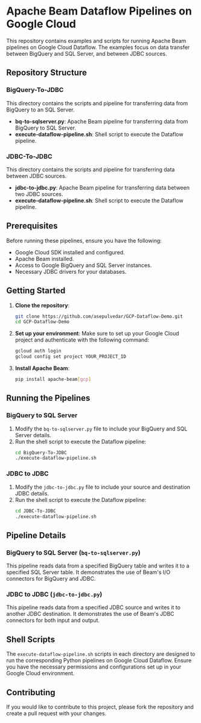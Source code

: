 # Apache Beam Dataflow Pipelines on Google Cloud

This repository contains examples and scripts for running Apache Beam pipelines on Google Cloud Dataflow. The examples focus on data transfer between BigQuery and SQL Server, and between JDBC sources.

## Repository Structure

### BigQuery-To-JDBC
This directory contains the scripts and pipeline for transferring data from BigQuery to an SQL Server.

- **bq-to-sqlserver.py**: Apache Beam pipeline for transferring data from BigQuery to SQL Server.
- **execute-dataflow-pipeline.sh**: Shell script to execute the Dataflow pipeline.

### JDBC-To-JDBC
This directory contains the scripts and pipeline for transferring data between JDBC sources.

- **jdbc-to-jdbc.py**: Apache Beam pipeline for transferring data between two JDBC sources.
- **execute-dataflow-pipeline.sh**: Shell script to execute the Dataflow pipeline.

## Prerequisites

Before running these pipelines, ensure you have the following:

- Google Cloud SDK installed and configured.
- Apache Beam installed.
- Access to Google BigQuery and SQL Server instances.
- Necessary JDBC drivers for your databases.

## Getting Started

1. **Clone the repository**:
    ```sh
    git clone https://github.com/asepulvedar/GCP-Dataflow-Demo.git
    cd GCP-Dataflow-Demo
    ```

2. **Set up your environment**:
    Make sure to set up your Google Cloud project and authenticate with the following command:
    ```sh
    gcloud auth login
    gcloud config set project YOUR_PROJECT_ID
    ```

3. **Install Apache Beam**:
    ```sh
    pip install apache-beam[gcp]
    ```

## Running the Pipelines

### BigQuery to SQL Server

1. Modify the `bq-to-sqlserver.py` file to include your BigQuery and SQL Server details.
2. Run the shell script to execute the Dataflow pipeline:
    ```sh
    cd BigQuery-To-JDBC
    ./execute-dataflow-pipeline.sh
    ```

### JDBC to JDBC

1. Modify the `jdbc-to-jdbc.py` file to include your source and destination JDBC details.
2. Run the shell script to execute the Dataflow pipeline:
    ```sh
    cd JDBC-To-JDBC
    ./execute-dataflow-pipeline.sh
    ```

## Pipeline Details

### BigQuery to SQL Server (`bq-to-sqlserver.py`)

This pipeline reads data from a specified BigQuery table and writes it to a specified SQL Server table. It demonstrates the use of Beam's I/O connectors for BigQuery and JDBC.

### JDBC to JDBC (`jdbc-to-jdbc.py`)

This pipeline reads data from a specified JDBC source and writes it to another JDBC destination. It demonstrates the use of Beam's JDBC connectors for both input and output.

## Shell Scripts

The `execute-dataflow-pipeline.sh` scripts in each directory are designed to run the corresponding Python pipelines on Google Cloud Dataflow. Ensure you have the necessary permissions and configurations set up in your Google Cloud environment.

## Contributing

If you would like to contribute to this project, please fork the repository and create a pull request with your changes. 

